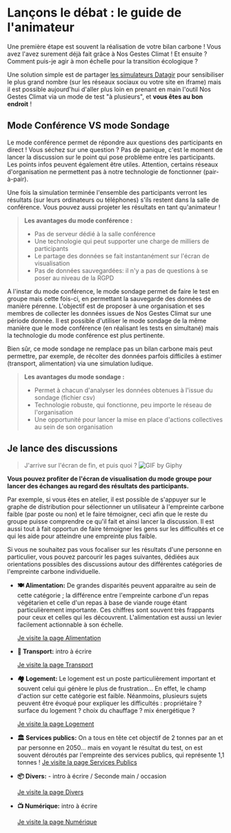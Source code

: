 # Lançons le débat : le guide de l'animateur

Une première étape est souvent la réalisation de votre bilan carbone ! Vous avez l'avez surement déjà fait grâce à Nos Gestes Climat ! Et ensuite ? Comment puis-je agir à mon échelle pour la transition écologique ?

Une solution simple est de partager [les simulateurs Datagir](https://datagir.ademe.fr) pour sensibiliser le plus grand nombre (sur les réseaux sociaux ou votre site en iframe) mais il est possible aujourd'hui d'aller plus loin en prenant en main l'outil Nos Gestes Climat via un mode de test "à plusieurs", et **vous êtes au bon endroit** !

## Mode Conférence VS mode Sondage

Le mode conférence permet de répondre aux questions des participants en direct ! Vous séchez sur une question ? Pas de panique, c'est le moment de lancer la discussion sur le point qui pose problème entre les participants. Les points infos peuvent également être utiles. Attention, certains réseaux d'organisation ne permettent pas à notre technologie de fonctionner (pair-à-pair).

Une fois la simulation terminée l'ensemble des participants verront les résultats (sur leurs ordinateurs ou téléphones) s'ils restent dans la salle de conférence. Vous pouvez aussi projeter les résultats en tant qu'animateur !

> **Les avantages du mode conférence :**
>
> - Pas de serveur dédié à la salle conférence
> - Une technologie qui peut supporter une charge de milliers de participants
> - Le partage des données se fait instantanément sur l'écran de visualisation
> - Pas de données sauvegardées: il n'y a pas de questions à se poser au niveau de la RGPD

A l'instar du mode conférence, le mode sondage permet de faire le test en groupe mais cette fois-ci, en permettant la sauvegarde des données de manière pérenne. L'objectif est de proposer à une organisation et ses membres de collecter les données issues de Nos Gestes Climat sur une période donnée. Il est possible d'utiliser le mode sondage de la même manière que le mode conférence (en réalisant les tests en simultané) mais la technologie du mode conférence est plus pertinente.

Bien sûr, ce mode sondage ne remplace pas un bilan carbone mais peut permettre, par exemple, de récolter des données parfois difficiles à estimer (transport, alimentation) via une simulation ludique.

> **Les avantages du mode sondage :**
>
> - Permet à chacun d'analyser les données obtenues à l'issue du sondage (fichier csv)
> - Technologie robuste, qui fonctionne, peu importe le réseau de l'organisation
> - Une opportunité pour lancer la mise en place d'actions collectives au sein de son organisation

## Je lance des discussions

> J'arrive sur l'écran de fin, et puis quoi ?
> ![GIF by Giphy](https://media.giphy.com/media/9RuXRqY2d1gKk/giphy.gif)

**Vous pouvez profiter de l'écran de visualisation du mode groupe pour lancer des échanges au regard des résultats des participants.**

Par exemple, si vous êtes en atelier, il est possible de s'appuyer sur le graphe de distribution pour sélectionner un utilisateur à l'empreinte carbone faible (par poste ou non) et le faire témoigner, ceci afin que le reste du groupe puisse comprendre ce qu'il fait et ainsi lancer la discussion. Il est aussi tout à fait opportun de faire témoigner les gens sur les difficultés et ce qui les aide pour atteindre une empreinte plus faible.

Si vous ne souhaitez pas vous focaliser sur les résultats d'une personne en particulier, vous pouvez parcourir les pages suivantes, dédiées aux orientations possibles des discussions autour des différentes catégories de l'empreinte carbone individuelle.

- **🍽 Alimentation:** De grandes disparités peuvent apparaitre au sein de cette catégorie ; la différence entre l'empreinte carbone d'un repas végétarien et celle d'un repas à base de viande rouge étant particulièrement importante. Ces chiffres sont souvent très frappants pour ceux et celles qui les découvrent. L'alimentation est aussi un levier facilement actionnable à son échelle.

  [Je visite la page Alimentation](./guide-alimentation)

- **🚦 Transport:** intro à écrire

  [Je visite la page Transport](./guide-transport)

- **🏘 Logement:** Le logement est un poste particulièrement important et souvent celui qui génère le plus de frustration... En effet, le champ d'action sur cette catégorie est faible. Néanmoins, plusieurs sujets peuvent être évoqué pour expliquer les difficultés : propriétaire ? surface du logement ? choix du chauffage ? mix énergétique ?

  [Je visite la page Logement](./guide-logement)

- **🏛️ Services publics:** On a tous en tête cet objectif de 2 tonnes par an et par personne en 2050... mais en voyant le résultat du test, on est souvent déroutés par l'empreinte des services publics, qui représente 1,1 tonnes !
  [Je visite la page Services Publics](./guide-services-publics)

- **📦 Divers:** - intro à écrire / Seconde main / occasion

  [Je visite la page Divers](./guide-divers)

- **📺 Numérique:** intro à écrire

  [Je visite la page Numérique](./guide-numérique)
